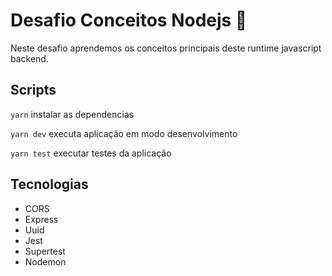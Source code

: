 # Desafio Conceitos Nodejs 🚀

Neste desafio aprendemos os conceitos principais deste runtime javascript backend.

## Scripts

`yarn` instalar as dependencias

`yarn dev` executa aplicação em modo desenvolvimento

`yarn test` executar testes da aplicação

## Tecnologias

- CORS
- Express
- Uuid
- Jest
- Supertest
- Nodemon
